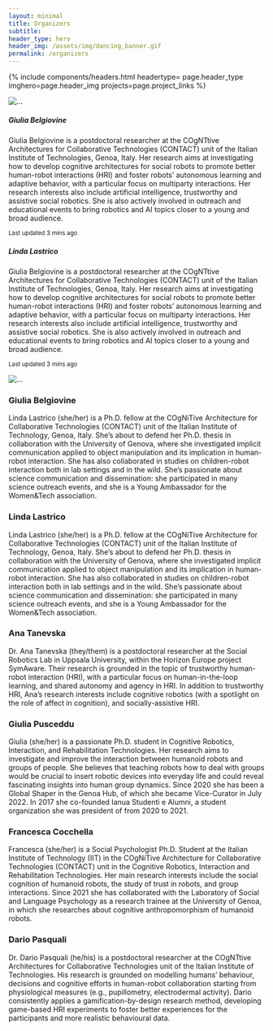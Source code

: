 ```yaml
---
layout: minimal
title: Organizers
subtitle: 
header_type: hero
header_img: /assets/img/dancing_banner.gif
permalink: /organizers
---
```


{% include components/headers.html headertype= page.header_type imghero=page.header_img projects=page.project_links %}

<section>
    <div class="card mb-3" style="max-width: 540px;">
      <div class="row no-gutters">
        <div class="col-md-4">
          <img src="/assets/img/gb.png" class="card-img" alt="...">
        </div>
        <div class="col-md-8">
          <div class="card-body">
            <h5 class="card-title">Giulia Belgiovine</h5>
            <p class="card-text">Giulia Belgiovine is a postdoctoral researcher at the COgNTtive Architectures for Collaborative Technologies (CONTACT) unit of the Italian Institute of Technologies, Genoa, Italy. Her research aims at investigating how to develop cognitive architectures for social robots to promote better human-robot interactions (HRI) and foster robots’ autonomous learning and adaptive  behavior, with a particular focus on multiparty interactions. Her research interests also include artificial intelligence, trustworthy and assistive social robotics. She is also actively involved in outreach and educational events to bring robotics and AI topics closer to a young and broad audience.</p>
            <p class="card-text"><small class="text-muted">Last updated 3 mins ago</small></p>
          </div>
        </div>
      </div>
    </div>
</section>

<section>
    <div class="card mb-3" style="max-width: 540px;">
      <div class="row no-gutters">
        <div class="col-md-8">
          <div class="card-body">
            <h5 class="card-title">Linda Lastrico</h5>
            <p class="card-text">Giulia Belgiovine is a postdoctoral researcher at the COgNTtive Architectures for Collaborative Technologies (CONTACT) unit of the Italian Institute of Technologies, Genoa, Italy. Her research aims at investigating how to develop cognitive architectures for social robots to promote better human-robot interactions (HRI) and foster robots’ autonomous learning and adaptive  behavior, with a particular focus on multiparty interactions. Her research interests also include artificial intelligence, trustworthy and assistive social robotics. She is also actively involved in outreach and educational events to bring robotics and AI topics closer to a young and broad audience.</p>
            <p class="card-text"><small class="text-muted">Last updated 3 mins ago</small></p>
          </div>
        </div>
        <div class="col-md-4">
          <img src="/assets/img/gb.png" class="card-img" alt="...">
        </div>
      </div>
    </div>
</section>

<section>
  <div class="container">
    <div class="row align-items-center">
      <div class="col-md-10 order-md-2">
        <div class="p-5">
          <img class="img-fluid rounded-circle" src="/assets/img/gb.png" alt="">
        </div>
      </div>
      <div class="col-md-10 order-md-1">
        <div class="p-5">
          <h3 class="display-4 text-center te">Giulia Belgiovine</h3>
          Linda Lastrico (she/her) is a Ph.D. fellow at the COgNiTive Architecture for Collaborative Technologies (CONTACT) unit of the Italian Institute of Technology, Genoa, Italy. She’s about to defend her Ph.D. thesis in collaboration with the University of Genova, where she investigated implicit communication applied to object manipulation and its implication in human-robot interaction. She has also collaborated in studies on children-robot interaction both in lab settings and in the wild. She’s passionate about science communication and dissemination: she participated in many science outreach events, and she is a Young Ambassador for the Women&Tech association. 
        </div>
      </div>
    </div>
  </div>
</section>

<section>
  <div class="container">
    <div class="row align-items-center">
      <div class="col-md-10">
        <div class="p-5">
          <img class="img-fluid rounded-circle" src="/assets/img/ll.png" alt="">
        </div>
      </div>
      <div class="col-md-10">
        <div class="p-5">
          <h3 class="display-4 text-center te">Linda Lastrico</h3>
          Linda Lastrico (she/her) is a Ph.D. fellow at the COgNiTive Architecture for Collaborative Technologies (CONTACT) unit of the Italian Institute of Technology, Genoa, Italy. She’s about to defend her Ph.D. thesis in collaboration with the University of Genova, where she investigated implicit communication applied to object manipulation and its implication in human-robot interaction. She has also collaborated in studies on children-robot interaction both in lab settings and in the wild. She’s passionate about science communication and dissemination: she participated in many science outreach events, and she is a Young Ambassador for the Women&Tech association.
        </div>
      </div>
    </div>
  </div>
</section>

<section>
  <div class="container">
    <div class="row align-items-center">
      <div class="col-md-10 order-md-2">
        <div class="p-5">
          <img class="img-fluid rounded-circle" src="/assets/img/at.png" alt="">
        </div>
      </div>
      <div class="col-md-10 order-md-1">
        <div class="p-5">
          <h3 class="display-4 text-center te">Ana Tanevska</h3>
          Dr. Ana Tanevska (they/them) is a postdoctoral researcher at the Social Robotics Lab in Uppsala University, within the Horizon Europe project SymAware. Their research is grounded in the topic of trustworthy human-robot interaction (HRI), with a particular focus on human-in-the-loop learning, and shared autonomy and agency in HRI. In addition to trustworthy HRI, Ana’s research interests include cognitive robotics (with a spotlight on the role of affect in cognition), and socially-assistive HRI. 
        </div>
      </div>
    </div>
  </div>
</section>

<section>
  <div class="container">
    <div class="row align-items-center">
      <div class="col-md-10">
        <div class="p-5">
          <img class="img-fluid rounded-circle" src="/assets/img/gp.png" alt="">
        </div>
      </div>
      <div class="col-md-10">
        <div class="p-5">
          <h3 class="display-4 text-center te">Giulia Pusceddu</h3>
          Giulia (she/her) is a passionate Ph.D. student in Cognitive Robotics, Interaction, and Rehabilitation Technologies. Her research aims to investigate and improve the interaction between humanoid robots and groups of people. She believes that teaching robots how to deal with groups would be crucial to insert robotic devices into everyday life and could reveal fascinating insights into human group dynamics. Since 2020 she has been a Global Shaper in the Genoa Hub, of which she became Vice-Curator in July 2022. In 2017 she co-founded Ianua Studenti e Alumni, a student organization she was president of from 2020 to 2021.
        </div>
      </div>
    </div>
  </div>
</section>

<section>
  <div class="container">
    <div class="row align-items-center">
      <div class="col-md-10 order-md-2">
        <div class="p-5">
          <img class="img-fluid rounded-circle" src="/assets/img/fc.png" alt="">
        </div>
      </div>
      <div class="col-md-10 order-md-1">
        <div class="p-5">
          <h3 class="display-4 text-center te">Francesca Cocchella</h3>
          Francesca (she/her) is a Social Psychologist Ph.D. Student at the Italian Institute of Technology (IIT) in the COgNiTive Architecture for Collaborative Technologies (CONTACT) unit in the Cognitive Robotics, Interaction and Rehabilitation Technologies. Her main research interests include the social cognition of humanoid robots, the study of trust in robots, and group interactions. Since 2021 she has collaborated with the Laboratory of Social and Language Psychology as a research trainee at the University of Genoa, in which she researches about cognitive anthropomorphism of humanoid robots. 
        </div>
      </div>
    </div>
  </div>
</section>

<section>
  <div class="container">
    <div class="row align-items-center">
      <div class="col-md-10">
        <div class="p-5">
          <img class="img-fluid rounded-circle" src="/assets/img/dp.png" alt="">
        </div>
      </div>
      <div class="col-md-10">
        <div class="p-5">
          <h3 class="display-4 text-center te">Dario Pasquali</h3>
          Dr. Dario Pasquali (he/his) is a postdoctoral researcher at the COgNTtive Architectures for Collaborative Technologies unit of the Italian Institute of Technologies. His research is grounded on modelling humans’ behaviour, decisions and cognitive efforts in human-robot collaboration starting from physiological measures (e.g., pupillometry, electrodermal activity). Dario consistently applies a gamification-by-design research method, developing game-based HRI experiments to foster better experiences for the participants and more realistic behavioural data.
        </div>
      </div>
    </div>
  </div>
</section>
